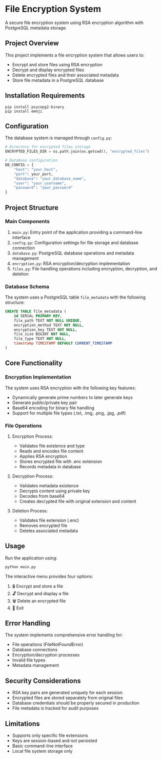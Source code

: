 # File Encryption System

A secure file encryption system using RSA encryption algorithm with PostgreSQL metadata storage.

## Project Overview

This project implements a file encryption system that allows users to:
- Encrypt and store files using RSA encryption
- Decrypt and display encrypted files
- Delete encrypted files and their associated metadata
- Store file metadata in a PostgreSQL database

## Installation Requirements

```
pip install psycopg2-binary
pip install emoji
```

## Configuration

The database system is managed through `config.py`:

```python
# Directory for encrypted files storage
ENCRYPTED_FILES_DIR = os.path.join(os.getcwd(), "encrypted_files")

# Database configuration
DB_CONFIG = {
    "host": "your_host",
    "port": your_port,
    "database": "your_database_name",
    "user": "your_username",
    "password": "your_password"
}
```

## Project Structure

### Main Components

1. `main.py`: Entry point of the application providing a command-line interface
2. `config.py`: Configuration settings for file storage and database connection
3. `database.py`: PostgreSQL database operations and metadata management
4. `encryption.py`: RSA encryption/decryption implementation
5. `files.py`: File handling operations including encryption, decryption, and deletion

### Database Schema

The system uses a PostgreSQL table `file_metadata` with the following structure:

```sql
CREATE TABLE file_metadata (
    id SERIAL PRIMARY KEY,
    file_path TEXT NOT NULL UNIQUE,
    encryption_method TEXT NOT NULL,
    encryption_key TEXT NOT NULL,
    file_size BIGINT NOT NULL,
    file_type TEXT NOT NULL,
    timestamp TIMESTAMP DEFAULT CURRENT_TIMESTAMP
)
```

## Core Functionality

### Encryption Implementation

The system uses RSA encryption with the following key features:
- Dynamically generate prime numbers to later generate keys
- Generate public/private key pair
- Base64 encoding for binary file handling
- Support for multiple file types (.txt, .img, .png, .jpg, .pdf)

### File Operations

1. Encryption Process:
   - Validates file existence and type
   - Reads and encodes file content
   - Applies RSA encryption
   - Stores encrypted file with .enc extension
   - Records metadata in database

2. Decryption Process:
   - Validates metadata existence
   - Decrypts content using private key
   - Decodes from base64
   - Creates decrypted file with original extension and content

3. Deletion Process:
   - Validates file extension (.enc)
   - Removes encrypted file
   - Deletes associated metadata

## Usage

Run the application using:

```bash
python main.py
```

The interactive menu provides four options:
1. 🔒 Encrypt and store a file
2. 🔓 Decrypt and display a file
3. 🗑️ Delete an encrypted file
4. 🚪 Exit


## Error Handling

The system implements comprehensive error handling for:
- File operations (FileNotFoundError)
- Database connections
- Encryption/decryption processes
- Invalid file types
- Metadata management

## Security Considerations

- RSA key pairs are generated uniquely for each session
- Encrypted files are stored separately from original files
- Database credentials should be properly secured in production
- File metadata is tracked for audit purposes

## Limitations

- Supports only specific file extensions
- Keys are session-based and not persisted
- Basic command-line interface
- Local file system storage only
